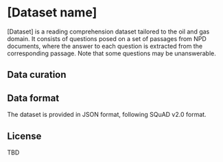 # [Dataset name]

[Dataset] is a reading comprehension dataset tailored to the oil and gas domain.
It consists of questions posed on a set of passages from NPD documents, where the answer to each question is extracted from the corresponding passage. Note that some questions may be unanswerable.

## Data curation

<!-- TODO: Add comments on how the dataset was created and some information on its content (e.g., size) -->

## Data format

The dataset is provided in JSON format, following SQuAD v2.0 format.

## License

TBD
